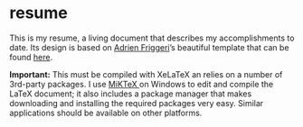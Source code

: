 resume
======

This is my resume, a living document that describes my accomplishments to date. Its design is based on [Adrien Friggeri](<https://github.com/afriggeri/>)’s beautiful template that can be found [here](<http://www.latextemplates.com/template/friggeri-resume-cv>).


**Important:** This must be compiled with XeLaTeX an relies on a number of 3rd-party packages. I use [MiKTeX ](<http://miktex.org/>)on Windows to edit and compile the LaTeX document; it also includes a package manager that makes downloading and installing the required packages very easy. Similar applications should be available on other platforms.
